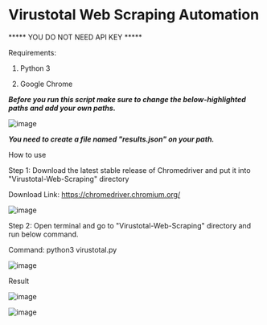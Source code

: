 # Virustotal Web Scraping Automation

***** YOU DO NOT NEED API KEY *****

Requirements:

1) Python 3

2) Google Chrome

*****Before you run this script make sure to change the below-highlighted paths and add your own paths.*****

![image](https://user-images.githubusercontent.com/45007930/123510076-14110e80-d697-11eb-87b5-65b804528120.png)

*****You need to create a file named "results.json" on your path.*****

How to use

Step 1: Download the latest stable release of Chromedriver and put it into "Virustotal-Web-Scraping" directory

Download Link: https://chromedriver.chromium.org/

![image](https://user-images.githubusercontent.com/45007930/123509869-a1ebfa00-d695-11eb-8ddb-0ec9839a2179.png)

Step 2: Open terminal and go to "Virustotal-Web-Scraping" directory and run below command.

Command: python3 virustotal.py

![image](https://user-images.githubusercontent.com/45007930/123509923-014a0a00-d696-11eb-9835-418e5a56285a.png)

Result

![image](https://user-images.githubusercontent.com/45007930/123509937-28084080-d696-11eb-8acc-8d7eede5e4a9.png)

![image](https://user-images.githubusercontent.com/45007930/123510179-bcbf6e00-d697-11eb-90c8-e9bbf328013e.png)
